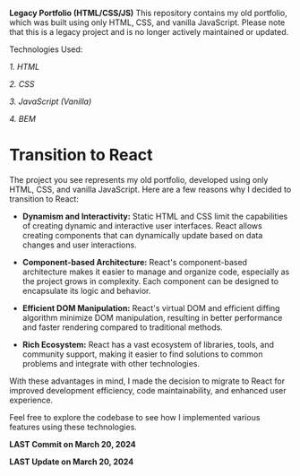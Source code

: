 **Legacy Portfolio (HTML/CSS/JS)**
This repository contains my old portfolio, which was built using only HTML, CSS, and vanilla JavaScript. Please note that this is a legacy project and is no longer actively maintained or updated.

Technologies Used:

*1. HTML*

*2. CSS*

*3. JavaScript (Vanilla)*

*4. BEM*


# Transition to React

The project you see represents my old portfolio, developed using only HTML, CSS, and vanilla JavaScript. Here are a few reasons why I decided to transition to React:

* **Dynamism and Interactivity:** Static HTML and CSS limit the capabilities of creating dynamic and interactive user interfaces. React allows creating components that can dynamically update based on data changes and user interactions.

* **Component-based Architecture:** React's component-based architecture makes it easier to manage and organize code, especially as the project grows in complexity. Each component can be designed to encapsulate its logic and behavior.

* **Efficient DOM Manipulation:** React's virtual DOM and efficient diffing algorithm minimize DOM manipulation, resulting in better performance and faster rendering compared to traditional methods.

* **Rich Ecosystem:** React has a vast ecosystem of libraries, tools, and community support, making it easier to find solutions to common problems and integrate with other technologies.

With these advantages in mind, I made the decision to migrate to React for improved development efficiency, code maintainability, and enhanced user experience.

Feel free to explore the codebase to see how I implemented various features using these technologies.

**LAST Commit on March 20, 2024**

**LAST Update on March 20, 2024**
